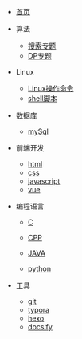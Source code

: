 * [首页](/README.md)
* 算法
	* [搜索专题](/algorithm/search.md)
	* [DP专题](/algorithm/DP.md)
* Linux
	* [Linux操作命令](#)
	* [shell脚本](#)
* 数据库

  * [mySql](/database/mysql.md)
* 前端开发
  * [html](#)
  * [css](#)
  * [javascript](/前端/javascript/JavaScript学习笔记.md)
  * [vue](#)
* 编程语言

   * [C](#)

    * [CPP](#)
    * [JAVA](/编程语言/Java/README.md)
    * [python](#)
* 工具
  * [git](/工具/Git学习笔记.md)
  * [typora](#)
  * [hexo](#)
  * [docsify](/docsify/docsify.md)

